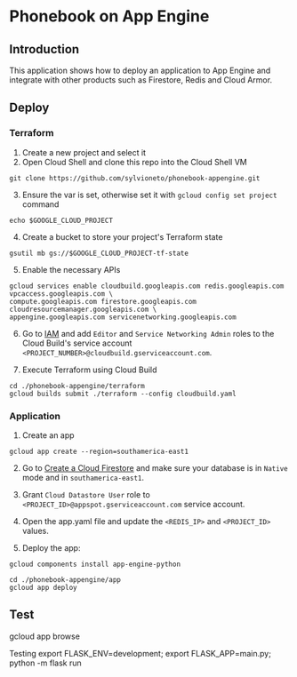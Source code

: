 # Phonebook on App Engine

## Introduction
This application shows how to deploy an application to App Engine and integrate with other products such as Firestore, Redis and Cloud Armor.

## Deploy

### Terraform
1. Create a new project and select it
2. Open Cloud Shell and clone this repo into the Cloud Shell VM
```
git clone https://github.com/sylvioneto/phonebook-appengine.git
```
3. Ensure the var is set, otherwise set it with `gcloud config set project` command
```
echo $GOOGLE_CLOUD_PROJECT
```

4. Create a bucket to store your project's Terraform state
```
gsutil mb gs://$GOOGLE_CLOUD_PROJECT-tf-state
```

5. Enable the necessary APIs
```
gcloud services enable cloudbuild.googleapis.com redis.googleapis.com vpcaccess.googleapis.com \
compute.googleapis.com firestore.googleapis.com cloudresourcemanager.googleapis.com \
appengine.googleapis.com servicenetworking.googleapis.com
```

6. Go to [IAM](https://console.cloud.google.com/iam-admin/iam) and add `Editor` and `Service Networking Admin` roles to the Cloud Build's service account `<PROJECT_NUMBER>@cloudbuild.gserviceaccount.com`.

7. Execute Terraform using Cloud Build
```
cd ./phonebook-appengine/terraform
gcloud builds submit ./terraform --config cloudbuild.yaml
```


### Application 

1. Create an app
```
gcloud app create --region=southamerica-east1
```

2. Go to [Create a Cloud Firestore](https://console.cloud.google.com/firestore/welcome) and make sure your database is in `Native` mode and in `southamerica-east1`.

3. Grant `Cloud Datastore User` role to `<PROJECT_ID>@appspot.gserviceaccount.com` service account.

3. Open the app.yaml file and update the `<REDIS_IP>` and `<PROJECT_ID>` values.

4. Deploy the app:
```
gcloud components install app-engine-python

cd ./phonebook-appengine/app
gcloud app deploy
```

## Test
gcloud app browse

Testing
export FLASK_ENV=development; export FLASK_APP=main.py; python -m flask run
